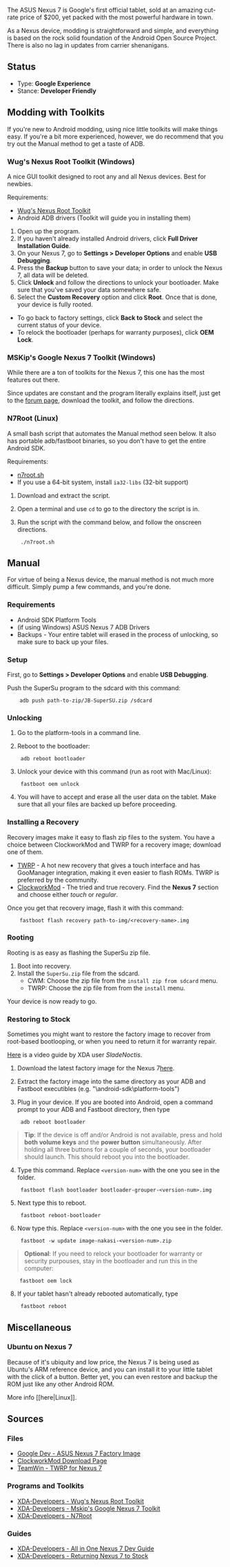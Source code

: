 The ASUS Nexus 7 is Google's first official tablet, sold at an amazing cut-rate price of $200, yet packed with the most powerful hardware in town.

As a Nexus device, modding is straightforward and simple, and everything is based on the rock solid foundation of the Android Open Source Project. There is also no lag in updates from carrier shenanigans.

## Status

* Type: **Google Experience**
* Stance: **Developer Friendly**

## Modding with Toolkits

If you're new to Android modding, using nice little toolkits will make things easy. If you're a bit more experienced, however, we do recommend that you try out the Manual method to get a taste of ADB.

### Wug's Nexus Root Toolkit (Windows)

A nice GUI toolkit designed to root any and all Nexus devices. Best for newbies.

Requirements:

* [Wug's Nexus Root Toolkit](http://forum.xda-developers.com/showthread.php?t=1766475)
* Android ADB drivers (Toolkit will guide you in installing them)

1. Open up the program.
2. If you haven't already installed Android drivers, click **Full Driver Installation Guide**.
3. On your Nexus 7, go to **Settings > Developer Options** and enable **USB Debugging**.
3. Press the **Backup** button to save your data; in order to unlock the Nexus 7, all data will be deleted.
4. Click **Unlock** and follow the directions to unlock your bootloader. Make sure that you've saved your data somewhere safe.
5. Select the **Custom Recovery** option and click **Root**. Once that is done, your device is fully rooted.

* To go back to factory settings, click **Back to Stock** and select the current status of your device.
* To relock the bootloader (perhaps for warranty purposes), click **OEM Lock**.

### MSKip's Google Nexus 7 Toolkit (Windows)

While there are a ton of toolkits for the Nexus 7, this one has the most features out there.

Since updates are constant and the program literally explains itself, just get to the [forum page](http://forum.xda-developers.com/showthread.php?t=1766475), download the toolkit, and follow the directions.

### N7Root (Linux)

A small bash script that automates the Manual method seen below. It also has portable adb/fastboot binaries, so you don't have to get the entire Android SDK.

Requirements:

* [n7root.sh](http://forum.xda-developers.com/showthread.php?t=1813329)
* If you use a 64-bit system, install `ia32-libs` (32-bit support)

1. Download and extract the script. 

2. Open a terminal and use `cd` to go to the directory the script is in.

3. Run the script with the command below, and follow the onscreen directions.

		./n7root.sh

## Manual

For virtue of being a Nexus device, the manual method is not much more difficult. Simply pump a few commands, and you're done.

### Requirements

* Android SDK Platform Tools
* (if using Windows) ASUS Nexus 7 ADB Drivers
* Backups - Your entire tablet will erased in the process of unlocking, so make sure to back up your files.

### Setup

First, go to **Settings > Developer Options** and enable **USB Debugging**.

Push the SuperSu program to the sdcard with this command:

		adb push path-to-zip/JB-SuperSU.zip /sdcard

### Unlocking

1. Go to the platform-tools in a command line.
2. Reboot to the bootloader:

		adb reboot bootloader

3. Unlock your device with this command (run as root with Mac/Linux):

		fastboot oem unlock

4. You will have to accept and erase all the user data on the tablet. Make sure that all your files are backed up before proceeding.

### Installing a Recovery

Recovery images make it easy to flash zip files to the system. You have a choice between ClockworkMod and TWRP for a recovery image; download one of them. 

* [TWRP](http://www.teamw.in/project/twrp2/103) - A hot new recovery that gives a touch interface and has GooManager integration, making it even easier to flash ROMs. TWRP is preferred by the community.
* [ClockworkMod](http://www.clockworkmod.com/rommanager) - The tried and true recovery. Find the **Nexus 7** section and choose either *touch* or *regular*.

Once you get that recovery image, flash it with this command:

		fastboot flash recovery path-to-img/<recovery-name>.img

### Rooting

Rooting is as easy as flashing the SuperSu zip file.

1. Boot into recovery.
2. Install the `SuperSu.zip` file from the sdcard.
	* CWM: Choose the zip file from the `install zip from sdcard` menu.
	* TWRP: Choose the zip file from from the `install` menu.

Your device is now ready to go.

### Restoring to Stock

Sometimes you might want to restore the factory image to recover from root-based bootlooping, or when you need to return it for warranty repair.

[Here](http://www.youtube.com/watch?v=-E-EF0QC0Gc) is a video guide by XDA user *SladeNoctis*.

1. Download the latest factory image for the Nexus 7[here](https://developers.google.com/android/nexus/images#nakasi).

2. Extract the factory image into the same directory as your ADB and Fastboot executibles (e.g. "\android-sdk\platform-tools")

3. Plug in your device. If you are booted into Android, open a command prompt to your ADB and Fastboot directory, then type 

		adb reboot bootloader

> **Tip**: If the device is off and/or Android is not available, press and hold **both volume keys** and the **power button** simultaneously. After holding all three buttons for a couple of seconds, your bootloader should launch. This should reboot you into the bootloader. 

4. Type this command. Replace `<version-num>` with the one you see in the folder.

		fastboot flash bootloader bootloader-grouper-<version-num>.img

5. Next type this to reboot.

		fastboot reboot-bootloader

6. Now type this. Replace `<version-num>` with the one you see in the folder.

		fastboot -w update image-nakasi-<version-num>.zip

> **Optional**: If you need to relock your bootloader for warranty or security purpouses, stay in the bootloader and run this in the computer:

		fastboot oem lock

8. If your tablet hasn't already rebooted automatically, type

		fastboot reboot

## Miscellaneous

### Ubuntu on Nexus 7

Because of it's ubiquity and low price, the Nexus 7 is being used as Ubuntu's ARM reference device, and you can install it to your little tablet with the click of a button. Better yet, you can even restore and backup the ROM just like any other Android ROM.

More info [[here|Linux]].

## Sources

### Files

* [Google Dev - ASUS Nexus 7 Factory Image](https://developers.google.com/android/nexus/images#nakasi)
* [ClockworkMod Download Page](http://www.clockworkmod.com/rommanager)
* [TeamWin - TWRP for Nexus 7](http://www.teamw.in/project/twrp2/103)

### Programs and Toolkits

* [XDA-Developers - Wug's Nexus Root Toolkit](http://forum.xda-developers.com/showthread.php?t=1766475)
* [XDA-Developers - Mskip's Google Nexus 7 Toolkit](http://forum.xda-developers.com/showthread.php?t=1809195)
* [XDA-Developers - N7Root](http://forum.xda-developers.com/showthread.php?t=1813329)

### Guides

* [XDA-Developers - All in One Nexus 7 Dev Guide](http://forum.xda-developers.com/showthread.php?t=1736578)
* [XDA-Developers - Returning Nexus 7 to Stock](http://forum.xda-developers.com/showthread.php?t=1781250)
